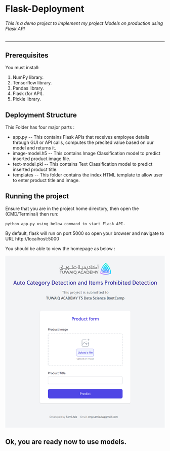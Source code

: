 
# Flask-Deployment
###### This is a demo project to implement my project Models on production using Flask API
-------------------------------------------------------------------------------------------------
## Prerequisites
You must install:
1. NumPy library.
2. Tensorflow library.
3. Pandas library.
4. Flask (for API).
5. Pickle library.

## Deployment Structure
This Folder has four major parts :

- app.py -- This contains Flask APIs that receives employee details through GUI or API calls, computes the precited value based on our model and returns it.
- image-model.h5 -- This contains Image Classification model to predict inserted product image file.
- text-model.pkl -- This contains Text Classification model to predict inserted product title.
- templates -- This folder contains the index HTML template to allow user to enter product title and image.


## Running the project
Ensure that you are in the project home directory, then open the (CMD/Terminal) then run:
```
python app.py using below command to start Flask API.
```
By default, flask will run on port 5000 so open your browser and navigate to URL http://localhost:5000

You should be able to view the homepage as below :

![This is an image](https://github.com/SamiAziz/Auto-category-detection-and-items-prohibited-detection/blob/main/assets/homepage.png)

## Ok, you are ready now to use models.
